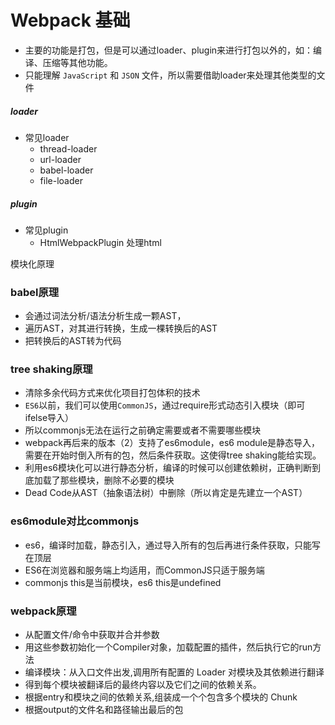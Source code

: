 # Webpack 基础
- 主要的功能是打包，但是可以通过loader、plugin来进行打包以外的，如：编译、压缩等其他功能。
- 只能理解 `JavaScript` 和 `JSON` 文件，所以需要借助loader来处理其他类型的文件


##### loader
- 常见loader
  - thread-loader
  - url-loader
  - babel-loader
  - file-loader
##### plugin
- 常见plugin
  - HtmlWebpackPlugin 处理html

模块化原理


### babel原理
- 会通过词法分析/语法分析生成一颗AST，
- 遍历AST，对其进行转换，生成一棵转换后的AST
- 把转换后的AST转为代码

### tree shaking原理
- 清除多余代码方式来优化项目打包体积的技术
- `ES6`以前，我们可以使用`CommonJS`，通过require形式动态引入模块（即可ifelse导入）
- 所以commonjs无法在运行之前确定需要或者不需要哪些模块
- webpack再后来的版本（2）支持了es6module，es6 module是静态导入，需要在开始时倒入所有的包，然后条件获取。这使得tree shaking能给实现。
- 利用es6模块化可以进行静态分析，编译的时候可以创建依赖树，正确判断到底加载了那些模块，删除不必要的模块
- Dead Code从AST（抽象语法树）中删除（所以肯定是先建立一个AST）

### es6module对比commonjs
- es6，编译时加载，静态引入，通过导入所有的包后再进行条件获取，只能写在顶层
- ES6在浏览器和服务端上均适用，而CommonJS只适于服务端
- commonjs this是当前模块，es6 this是undefined

### webpack原理
- 从配置文件/命令中获取并合并参数
- 用这些参数初始化一个Compiler对象，加载配置的插件，然后执行它的run方法
- 编译模块：从入口文件出发,调用所有配置的 Loader 对模块及其依赖进行翻译
- 得到每个模块被翻译后的最终内容以及它们之间的依赖关系。
- 根据entry和模块之间的依赖关系,组装成一个个包含多个模块的 Chunk
- 根据output的文件名和路径输出最后的包